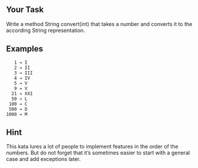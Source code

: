 ## Your Task

Write a method String convert(int) that takes a number and converts it to the according String representation.

## Examples

```
   1 ➔ I
   2 ➔ II
   3 ➔ III
   4 ➔ IV
   5 ➔ V
   9 ➔ V
  21 ➔ XXI
  50 ➔ L
 100 ➔ C
 500 ➔ D
1000 ➔ M

```

## Hint

This kata lures a lot of people to implement features in the order of the numbers. But do not forget that it’s sometimes easier to start with a general case and add exceptions later.

